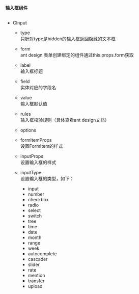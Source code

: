 #### 输入框组件
##
* CInput  
  * type  
  只针对type是hidden的输入框返回隐藏的文本框
  * form  
  ant design 表单创建绑定的组件通过this.props.form获取
  * label  
  输入框标题
  * field  
  实体对应的字段名
  * value  
  输入框默认值
  * rules  
  输入框校验规则（具体查看ant design文档）
  * options  
  
  * formItemProps  
  设置FormItem的样式
  * inputProps  
  设置输入框的样式
  * inputType  
  设置输入框的类型，如下：
    * input
    * number
    * checkbox
    * radio
    * select
    * switch
    * tree
    * time
    * date
    * month
    * range
    * week
    * autocomplete
    * cascader
    * slider
    * rate
    * mention
    * transfer
    * upload